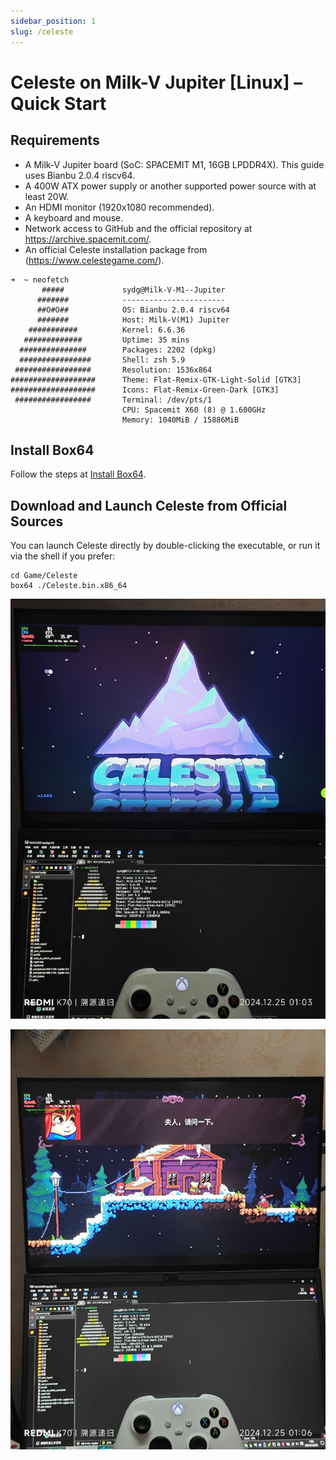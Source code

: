 ```yaml
---
sidebar_position: 1
slug: /celeste
---
```


# Celeste on Milk-V Jupiter [Linux] – Quick Start

## Requirements
- A Milk-V Jupiter board (SoC: SPACEMIT M1, 16GB LPDDR4X). This guide uses Bianbu 2.0.4 riscv64.
- A 400W ATX power supply or another supported power source with at least 20W.
- An HDMI monitor (1920x1080 recommended).
- A keyboard and mouse.
- Network access to GitHub and the official repository at https://archive.spacemit.com/.
- An official Celeste installation package from (https://www.celestegame.com/).

```shell
➜  ~ neofetch
       #####             sydg@Milk-V-M1--Jupiter
      #######            -----------------------
      ##O#O##            OS: Bianbu 2.0.4 riscv64
      #######            Host: Milk-V(M1) Jupiter
    ###########          Kernel: 6.6.36
   #############         Uptime: 35 mins
  ###############        Packages: 2202 (dpkg)
  ################       Shell: zsh 5.9
 #################       Resolution: 1536x864
###################      Theme: Flat-Remix-GTK-Light-Solid [GTK3]
###################      Icons: Flat-Remix-Green-Dark [GTK3]
 #################       Terminal: /dev/pts/1
                         CPU: Spacemit X60 (8) @ 1.600GHz
                         Memory: 1040MiB / 15886MiB
```

## Install Box64
Follow the steps at [Install Box64](/docs/box64).

## Download and Launch Celeste from Official Sources
You can launch Celeste directly by double-clicking the executable, or run it via the shell if you prefer:

```shell
cd Game/Celeste
box64 ./Celeste.bin.x86_64
```

![Game operation effect](./img/Celeste-1.jpg)

![Game operation effect](./img/Celeste-2.jpg)
